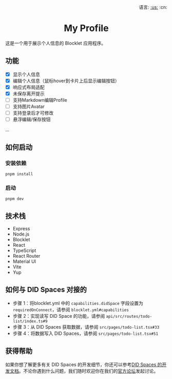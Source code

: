 <div align="right">语言: <a title="英语" href="./README.md">:us:</a>
:cn:</div>

<h1 align="center">My Profile</h1>

这是一个用于展示个人信息的 Blocklet 应用程序。

## 功能

- [x] 显示个人信息
- [x] 编辑个人信息（鼠标hover到卡片上后显示编辑按钮）
- [x] 响应式布局适配
- [x] 未保存离开提示
- [ ] 支持Markdown编辑Profile
- [ ] 支持图片Avatar
- [ ] 支持登录后才可修改
- [ ] 悬浮编辑/保存按钮

...

## 如何启动

### 安装依赖

```shell
pnpm install
```

### 启动

```shell
pnpm dev
```

## 技术栈  

- Express
- Node.js
- Blocklet
- React
- TypeScript
- React Router
- Material UI
- Vite
- Yup

## 如何与 DID Spaces 对接的

- 步骤 1：将blocklet.yml 中的 `capabilities.didSpace` 字段设置为 `requiredOnConnect`，请参阅 `blocklet.yml#capabilities`
- 步骤 2：实现读写 DID Space 的功能，请参阅 `api/src/routes/todo-list/index.ts#9`
- 步骤 3：从 DID Spaces 获取数据，请参阅 `src/pages/todo-list.tsx#33`
- 步骤 4：将数据写入 DID Spaces，请参阅 `src/pages/todo-list.tsx#51`

## 获得帮助

  如果你想了解更多有关 DID Spaces 的开发细节，你还可以参考[DID Spaces 的开发文档](https://www.arcblock.io/docs/did-spaces/en/did-spaces-how-to-guides)。不论你遇到什么问题，我们随时欢迎你在我们的[官方论坛](https://community.arcblock.io/)发起讨论。
